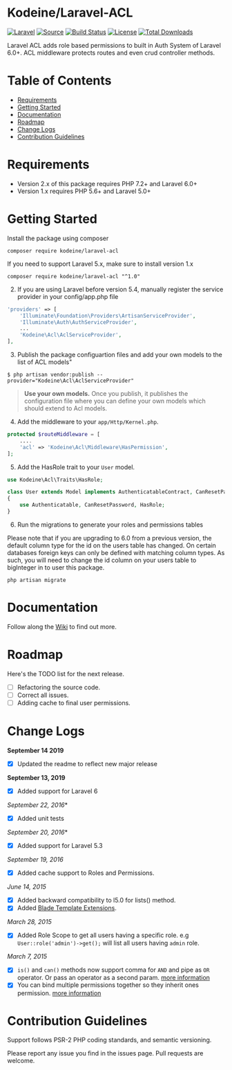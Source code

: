 
# Kodeine/Laravel-ACL

[![Laravel](https://img.shields.io/badge/Laravel-~6.0-green.svg?style=flat-square)](http://laravel.com)
[![Source](http://img.shields.io/badge/source-kodeine/laravel--acl-blue.svg?style=flat-square)](https://github.com/kodeine/laravel-acl/)
[![Build Status](https://img.shields.io/travis/kodeine/laravel-acl/master?style=flat-square)](https://travis-ci.org/kodeine/laravel-acl)
[![License](https://img.shields.io/badge/license-MIT-brightgreen.svg?style=flat-square)](https://tldrlegal.com/license/mit-license)
[![Total Downloads](https://img.shields.io/packagist/dt/kodeine/laravel-acl.svg?style=flat-square)](https://packagist.org/packages/kodeine/laravel-acl)


Laravel ACL adds role based permissions to built in Auth System of Laravel 6.0+. ACL middleware protects routes and even crud controller methods.

# Table of Contents
* [Requirements](#requirements)
* [Getting Started](#getting-started)
* [Documentation](#documentation)
* [Roadmap](#roadmap)
* [Change Logs](#change-logs)
* [Contribution Guidelines](#contribution-guidelines)


# <a name="requirements"></a>Requirements

* Version 2.x of this package requires PHP 7.2+ and Laravel 6.0+ 
* Version 1.x requires PHP 5.6+ and Laravel 5.0+

# <a name="getting-started"></a>Getting Started

Install the package using composer 

```
composer require kodeine/laravel-acl
```

If you need to support Laravel 5.x, make sure to install version 1.x

```
composer require kodeine/laravel-acl "^1.0"
```

2. If you are using Laravel before version 5.4, manually register the service provider in your config/app.php file 

```php
'providers' => [
    'Illuminate\Foundation\Providers\ArtisanServiceProvider',
    'Illuminate\Auth\AuthServiceProvider',
    ...
    'Kodeine\Acl\AclServiceProvider',
],
```

3. Publish the package configuartion files and add your own models to the list of ACL models"

```
$ php artisan vendor:publish --provider="Kodeine\Acl\AclServiceProvider"
```

> **Use your own models.**
> Once you publish, it publishes the configuration file where you can define your own models which should extend to Acl models.

4. Add the middleware to your `app/Http/Kernel.php`.

```php
protected $routeMiddleware = [
    ....
    'acl' => 'Kodeine\Acl\Middleware\HasPermission',
];
```

5. Add the HasRole trait to your `User` model.

```php
use Kodeine\Acl\Traits\HasRole;

class User extends Model implements AuthenticatableContract, CanResetPasswordContract
{
    use Authenticatable, CanResetPassword, HasRole;
}
```

6. Run the migrations to generate your roles and permissions tables

Please note that if you are upgrading to 6.0 from a previous version, the default column type for the id on the users table has changed. On certain databases foreign keys can only be defined with matching column types. As such, you will need to change the id column on your users table to bigInteger in to user this package. 

```
php artisan migrate
```

# <a name="documentation"></a>Documentation

Follow along the [Wiki](https://github.com/kodeine/laravel-acl/wiki) to find out more.

# <a name="roadmap"></a>Roadmap

Here's the TODO list for the next release.

* [ ] Refactoring the source code.
* [ ] Correct all issues.
* [ ] Adding cache to final user permissions.

# <a name="change-logs"></a>Change Logs

**September 14 2019**
* [x] Updated the readme to reflect new major release

**September 13, 2019**
* [x] Added support for Laravel 6

*September 22, 2016**
* [x] Added unit tests

*September 20, 2016**
* [x] Added support for Laravel 5.3

*September 19, 2016*
* [x] Added cache support to Roles and Permissions.

*June 14, 2015*
* [x] Added backward compatibility to l5.0 for lists() method.
* [x] Added [Blade Template Extensions](https://github.com/kodeine/laravel-acl/wiki/Blade-Extensions).

*March 28, 2015*
* [x] Added Role Scope to get all users having a specific role. e.g `User::role('admin')->get();` will list all users having `admin` role.

*March 7, 2015*
* [x] `is()` and `can()` methods now support comma for `AND` and pipe as `OR` operator. Or pass an operator as a second param. [more information](https://github.com/kodeine/laravel-acl/wiki/Validate-Permissions-and-Roles)
* [x] You can bind multiple permissions together so they inherit ones permission. [more information](https://github.com/kodeine/laravel-acl/wiki/Permissions-Inheritance)

# <a name="contribution-guidelines"></a>Contribution Guidelines

Support follows PSR-2 PHP coding standards, and semantic versioning.

Please report any issue you find in the issues page.
Pull requests are welcome.
